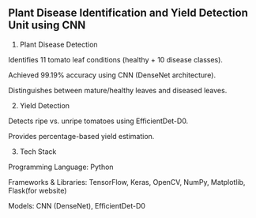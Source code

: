 ## Plant Disease Identification and Yield Detection Unit using CNN

1. Plant Disease Detection

Identifies 11 tomato leaf conditions (healthy + 10 disease classes).

Achieved 99.19% accuracy using CNN (DenseNet architecture).

Distinguishes between mature/healthy leaves and diseased leaves.

2. Yield Detection

Detects ripe vs. unripe tomatoes using EfficientDet-D0.

Provides percentage-based yield estimation.

3. Tech Stack

Programming Language: Python

Frameworks & Libraries: TensorFlow, Keras, OpenCV, NumPy, Matplotlib, Flask(for website)

Models: CNN (DenseNet), EfficientDet-D0
